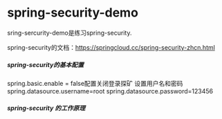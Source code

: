 # spring-security-demo
sring-sercurity-demo是练习spring-security.

spring-security的文档：https://springcloud.cc/spring-security-zhcn.html

##### spring-security的基本配置

spring.basic.enable = false配置关闭登录探矿 
设置用户名和密码
spring.datasource.username=root
spring.datasource.password=123456


##### spring-security 的工作原理



























